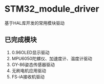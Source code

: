 # STM32_module_driver
基于HAL库开发的常用模块驱动
## 已完成模块
1. 0.96OLED显示驱动
2. MPU6050陀螺仪、加速度计、温度计驱动
3. GY-86姿态传感器驱动
4. 无刷电机应用驱动
5. FS-iA接收机驱动